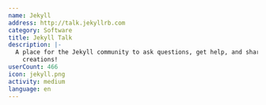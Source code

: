 ```yaml
---
name: Jekyll
address: http://talk.jekyllrb.com
category: Software
title: Jekyll Talk
description: |-
  A place for the Jekyll community to ask questions, get help, and share their wonderful
    creations!
userCount: 466
icon: jekyll.png
activity: medium
language: en
---
```


